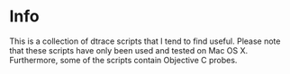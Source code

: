 Info
====
This is a collection of dtrace scripts that I tend to find useful. Please note that these scripts have only been used and tested on Mac OS X. Furthermore, some of the scripts contain Objective C probes.
